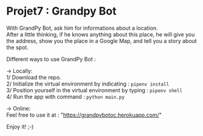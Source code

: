 # Projet7 : Grandpy Bot

With GrandPy Bot, ask him for informations about a location.  
After a little thinking, if he knows anything about this place, he will give you the address, show you the place in a Google Map, and tell you a story about the spot.  
  
Different ways to use GrandPy Bot :  
  
-> Locally:  
1/ Download the repo.  
2/ Initialize the virtual environment by indicating : `pipenv install`  
3/ Position yourself in the virtual environment by typing : `pipenv shell`  
4/ Run the app with command : `python main.py`  

-> Online:  
Feel free to use it at : "https://grandpybotoc.herokuapp.com/"  
  
Enjoy it! ;-)
